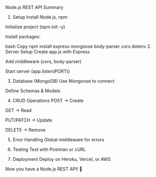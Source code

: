 Node.js REST API Summary
1. Setup
Install Node.js, npm

Initialize project (npm init -y)

Install packages:

bash
Copy
npm install express mongoose body-parser cors dotenv
2. Server Setup
Create app.js with Express

Add middleware (cors, body-parser)

Start server (app.listen(PORT))

3. Database (MongoDB)
Use Mongoose to connect

Define Schemas & Models

4. CRUD Operations
POST → Create

GET → Read

PUT/PATCH → Update

DELETE → Remove

5. Error Handling
Global middleware for errors

6. Testing
Test with Postman or cURL

7. Deployment
Deploy on Heroku, Vercel, or AWS

Now you have a Node.js REST API! 🚀